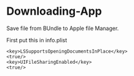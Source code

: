 # Downloading-App
Save file from BUndle to Apple file Manager.


First put this in info.plist

    <key>LSSupportsOpeningDocumentsInPlace</key>
    <true/>
    <key>UIFileSharingEnabled</key>
    <true/>
